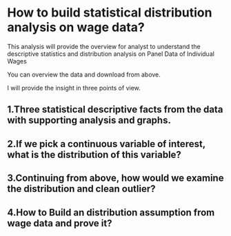 # How to build statistical distribution analysis on wage data?
This analysis will provide the overview for analyst to understand the descriptive statistics and distribution analysis on Panel Data of Individual Wages

You can overview the data and download from above.

I will provide the insight in three points of view.

## 1.Three statistical descriptive facts from the data with supporting analysis and graphs.

## 2.If we pick a continuous variable of interest, what is the distribution of this variable?

## 3.Continuing from above, how would we examine the distribution and clean outlier?

## 4.How to Build an distribution assumption from wage data and prove it?

